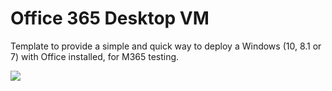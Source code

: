 # Office 365 Desktop VM

Template to provide a simple and quick way to deploy a Windows (10, 8.1 or 7) with Office installed, for M365 testing. 


<a href="https://portal.azure.com/#create/microsoft.template/uri/https%3A%2F%2Fraw.githubusercontent.com%2FJPCortesP%2FAzDeployments%2Fmaster%2Fazuredeploy.json" target="_blank">
    <img src="http://azuredeploy.net/deploybutton.png" target="_blank" />
</a>


